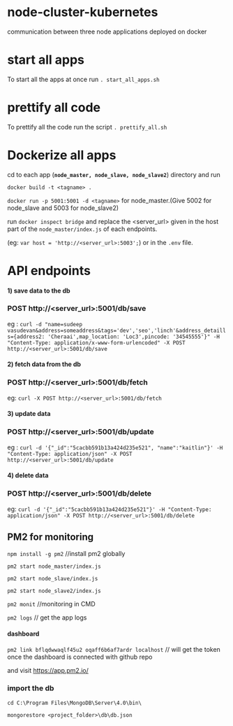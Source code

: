 # node-cluster-kubernetes
communication between three node applications deployed on docker
# start all apps
To start all the apps at once run `. start_all_apps.sh`
# prettify all code
To prettify all the code run the script `. prettify_all.sh`

# Dockerize all apps
cd to each app (<b>`node_master, node_slave, node_slave2`</b>) directory and run 

`docker build -t <tagname> .`

`docker run -p 5001:5001 -d <tagname>` for node_master.(Give 5002 for node_slave and 5003 for node_slave2)

run `docker inspect bridge` and replace the <server_url> given in the host part of the `node_master/index.js` of each endpoints.

 (eg: `var host = 'http://<server_url>:5003';`) or in the `.env` file.

# API endpoints
#### 1) save data to the db
### POST http://<server_url>:5001/db/save 

eg : `curl -d "name=sudeep vasudevan&address=someaddress&tags='dev','seo','linch'&address_detaills={address2: 'Cheraai',map_location: 'Loc3',pincode: '34545555'}" -H "Content-Type: application/x-www-form-urlencoded" -X POST http://<server_url>:5001/db/save`

#### 2) fetch data from the db
### POST http://<server_url>:5001/db/fetch
eg: `curl -X POST http://<server_url>:5001/db/fetch`

#### 3) update data
### POST http://<server_url>:5001/db/update

eg : `curl -d '{"_id":"5cacbb591b13a424d235e521", "name":"kaitlin"}' -H "Content-Type: application/json" -X POST http://<server_url>:5001/db/update`

#### 4) delete data
### POST http://<server_url>:5001/db/delete 

eg: `curl -d '{"_id":"5cacbb591b13a424d235e521"}' -H "Content-Type: application/json" -X POST http://<server_url>:5001/db/delete`

## PM2 for monitoring

`npm install -g pm2` //install pm2 globally

``pm2 start node_master/index.js``

``pm2 start node_slave/index.js``

``pm2 start node_slave2/index.js``

`pm2 monit` //monitoring in CMD

`pm2 logs` // get the app logs

#### dashboard

`pm2 link bflqdwwaqlf45u2 oqaff6b6af7ardr localhost` // will get the token once the dashboard is connected with github repo

and visit https://app.pm2.io/

### import the db

`cd C:\Program Files\MongoDB\Server\4.0\bin\`

`mongorestore <project_folder>\db\db.json`
